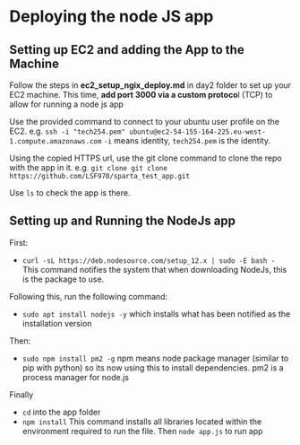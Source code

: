 # Deploying the node JS app


## Setting up EC2 and adding the App to the Machine

Follow the steps in **ec2_setup_ngix_deploy.md** in day2 folder to set up your EC2 machine.
This time, **add port 3000 via a custom protoco**l (TCP) to allow for running a node js app


Use the provided command to connect to your ubuntu user profile on the EC2.
e.g. `ssh -i "tech254.pem" ubuntu@ec2-54-155-164-225.eu-west-1.compute.amazonaws.com`
`-i` means identity, `tech254.pem` is the identity.


Using the copied HTTPS url, use the git clone command to clone the repo with the app in it.
e.g. `git clone git clone https://github.com/LSF970/sparta_test_app.git`


Use `ls` to check the app is there.

## Setting up and Running the NodeJs app

First:
- `curl -sL https://deb.nodesource.com/setup_12.x | sudo -E bash -`
This command notifies the system that when downloading NodeJs, this is the package to use.

Following this, run the following command:
- `sudo apt install nodejs -y`
which installs what has been notified as the installation version

Then:
- `sudo npm install pm2 -g`
npm means node package manager (similar to pip with python) so its now using this to install dependencies. pm2 is a process manager for node.js


Finally
- `cd` into the app folder
- `npm install`
This command installs all libraries located within the environment required to run the file. 
Then `node app.js` to run app

